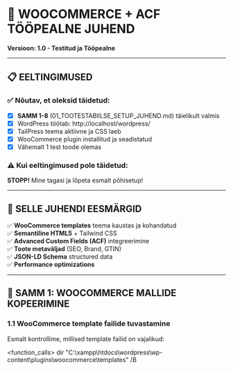 # 🛒 WOOCOMMERCE + ACF TÖÖPEALNE JUHEND
**Versioon: 1.0 - Testitud ja Tööpealne**

---

## 📋 EELTINGIMUSED

### ✅ Nõutav, et oleksid täidetud:
- [x] **SAMM 1-8** (01_TOOTESTABIILSE_SETUP_JUHEND.md) täielikult valmis
- [x] WordPress töötab: http://localhost/wordpress/
- [x] TailPress teema aktiivne ja CSS laeb
- [x] WooCommerce plugin installitud ja seadistatud
- [x] Vähemalt 1 test toode olemas

### ⚠️ Kui eeltingimused pole täidetud:
**STOPP!** Mine tagasi ja lõpeta esmalt põhisetup!

---

## 🎯 SELLE JUHENDI EESMÄRGID

✅ **WooCommerce templates** teema kaustas ja kohandatud  
✅ **Semantiline HTML5** + Tailwind CSS  
✅ **Advanced Custom Fields (ACF)** integreerimine  
✅ **Toote metaväljad** (SEO, Brand, GTIN)  
✅ **JSON-LD Schema** structured data  
✅ **Performance optimizations**  

---

## 🚀 SAMM 1: WOOCOMMERCE MALLIDE KOPEERIMINE

### 1.1 WooCommerce template failide tuvastamine
Esmalt kontrollime, millised template failid on vajalikud:

<function_calls>
<invoke name="run_command">
<parameter name="CommandLine">dir "C:\xampp\htdocs\wordpress\wp-content\plugins\woocommerce\templates" /B

